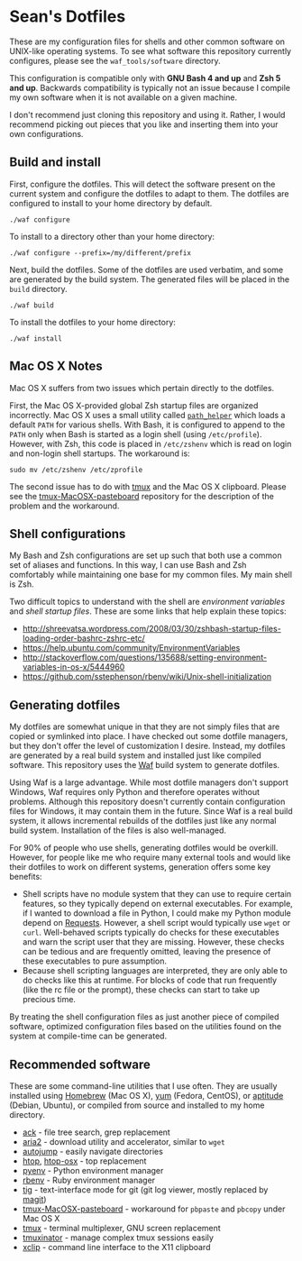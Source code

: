 Sean's Dotfiles
===============

These are my configuration files for shells and other common software on UNIX-like operating systems. To see what software this repository currently configures, please see the `waf_tools/software` directory.

This configuration is compatible only with **GNU Bash 4 and up** and **Zsh 5 and up**. Backwards compatibility is typically not an issue because I compile my own software when it is not available on a given machine.

I don't recommend just cloning this repository and using it. Rather, I would recommend picking out pieces that you like and inserting them into your own configurations.

Build and install
-----------------

First, configure the dotfiles. This will detect the software present on the current system and configure the dotfiles to adapt to them. The dotfiles are configured to install to your home directory by default.

    ./waf configure

To install to a directory other than your home directory:

    ./waf configure --prefix=/my/different/prefix

Next, build the dotfiles. Some of the dotfiles are used verbatim, and some are generated by the build system. The generated files will be placed in the `build` directory.

    ./waf build

To install the dotfiles to your home directory:

    ./waf install

Mac OS X Notes
--------------

Mac OS X suffers from two issues which pertain directly to the dotfiles.

First, the Mac OS X-provided global Zsh startup files are organized incorrectly. Mac OS X uses a small utility called [`path_helper`][path_helper] which loads a default `PATH` for various shells. With Bash, it is configured to append to the `PATH` only when Bash is started as a login shell (using `/etc/profile`). However, with Zsh, this code is placed in `/etc/zshenv` which is read on login and non-login shell startups. The workaround is:

    sudo mv /etc/zshenv /etc/zprofile

[path_helper]: https://developer.apple.com/library/mac/documentation/Darwin/Reference/ManPages/man8/path_helper.8.html

The second issue has to do with [tmux][tmux] and the Mac OS X clipboard. Please see the [tmux-MacOSX-pasteboard][tmux-macosx-pasteboard] repository for the description of the problem and the workaround.

Shell configurations
--------------------

My Bash and Zsh configurations are set up such that both use a common set of aliases and functions. In this way, I can use Bash and Zsh comfortably while maintaining one base for my common files. My main shell is Zsh.

Two difficult topics to understand with the shell are *environment variables* and *shell startup files*. These are some links that help explain these topics:

* http://shreevatsa.wordpress.com/2008/03/30/zshbash-startup-files-loading-order-bashrc-zshrc-etc/
* https://help.ubuntu.com/community/EnvironmentVariables
* http://stackoverflow.com/questions/135688/setting-environment-variables-in-os-x/5444960
* https://github.com/sstephenson/rbenv/wiki/Unix-shell-initialization

Generating dotfiles
-------------------

My dotfiles are somewhat unique in that they are not simply files that are copied or symlinked into place. I have checked out some dotfile managers, but they don't offer the level of customization I desire. Instead, my dotfiles are generated by a real build system and installed just like compiled software. This repository uses the [Waf][waf] build system to generate dotfiles.

[waf]: https://code.google.com/p/waf/

Using Waf is a large advantage. While most dotfile managers don't support Windows, Waf requires only Python and therefore operates without problems. Although this repository doesn't currently contain configuration files for Windows, it may contain them in the future. Since Waf is a real build system, it allows incremental rebuilds of the dotfiles just like any normal build system. Installation of the files is also well-managed.

For 90% of people who use shells, generating dotfiles would be overkill. However, for people like me who require many external tools and would like their dotfiles to work on different systems, generation offers some key benefits:

+ Shell scripts have no module system that they can use to require certain features, so they typically depend on external executables. For example, if I wanted to download a file in Python, I could make my Python module depend on [Requests][requests]. However, a shell script would typically use `wget` or `curl`. Well-behaved scripts typically do checks for these executables and warn the script user that they are missing. However, these checks can be tedious and are frequently omitted, leaving the presence of these executables to pure assumption.
+ Because shell scripting languages are interpreted, they are only able to do checks like this at runtime. For blocks of code that run frequently (like the rc file or the prompt), these checks can start to take up precious time.

By treating the shell configuration files as just another piece of compiled software, optimized configuration files based on the utilities found on the system at compile-time can be generated.

[requests]: https://github.com/kennethreitz/requests

Recommended software
--------------------

These are some command-line utilities that I use often. They are usually installed using [Homebrew][homebrew] (Mac OS X), [yum][yum] (Fedora, CentOS), or [aptitude][aptitude] (Debian, Ubuntu), or compiled from source and installed to my home directory.

[homebrew]: https://github.com/mxcl/homebrew
[yum]: http://yum.baseurl.org/
[aptitude]: http://wiki.debian.org/Aptitude

* [ack][ack] - file tree search, grep replacement
* [aria2][aria2] - download utility and accelerator, similar to `wget`
* [autojump][autojump] - easily navigate directories
* [htop][htop], [htop-osx][htop-osx] - top replacement
* [pyenv][pyenv] - Python environment manager
* [rbenv][rbenv] - Ruby environment manager
* [tig][tig] - text-interface mode for git (git log viewer, mostly replaced by [magit](https://github.com/magit/magit))
* [tmux-MacOSX-pasteboard][tmux-macosx-pasteboard] - workaround for `pbpaste` and `pbcopy` under Mac OS X
* [tmux][tmux] - terminal multiplexer, GNU screen replacement
* [tmuxinator][tmuxinator] - manage complex tmux sessions easily
* [xclip][xclip] - command line interface to the X11 clipboard

[ack]: http://betterthangrep.com/
[aria2]: http://aria2.sourceforge.net/
[autojump]: https://github.com/joelthelion/autojump
[htop-osx]: https://github.com/cynthia/htop-osx
[htop]: http://htop.sourceforge.net/
[pyenv]: https://github.com/yyuu/pyenv
[rbenv]: https://github.com/sstephenson/rbenv
[tig]: http://jonas.nitro.dk/tig/
[tmux-macosx-pasteboard]: https://github.com/ChrisJohnsen/tmux-MacOSX-pasteboard
[tmux]: http://tmux.sourceforge.net/
[tmuxinator]: https://github.com/aziz/tmuxinator
[xclip]: http://sourceforge.net/projects/xclip/
